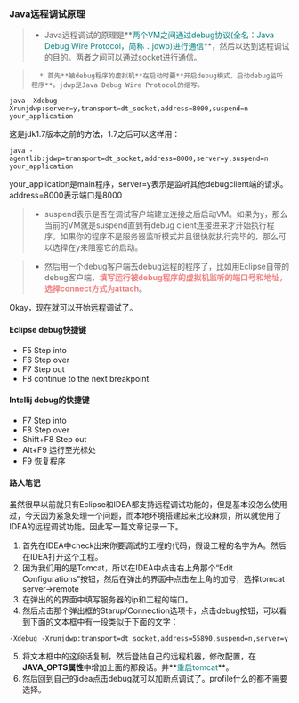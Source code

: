 ### Java远程调试原理

> * Java远程调试的原理是**<font color=Teal>两个VM之间通过debug协议(全名：Java Debug Wire Protocol，简称：jdwp)进行通信</font>**，然后以达到远程调试的目的。两者之间可以通过socket进行通信。

>       * 首先**被debug程序的虚拟机**在启动时要**开启debug模式，启动debug监听程序**。jdwp是Java Debug Wire Protocol的缩写。

```
java -Xdebug -Xrunjdwp:server=y,transport=dt_socket,address=8000,suspend=n your_application
```

这是jdk1.7版本之前的方法，1.7之后可以这样用：

```
java -agentlib:jdwp=transport=dt_socket,address=8000,server=y,suspend=n your_application
```

your_application是main程序，server=y表示是监听其他debugclient端的请求。address=8000表示端口是8000

> * suspend表示是否在调试客户端建立连接之后启动VM。如果为y，那么当前的VM就是suspend直到有debug client连接进来才开始执行程序。如果你的程序不是服务器监听模式并且很快就执行完毕的，那么可以选择在y来阻塞它的启动。

> * 然后用一个debug客户端去debug远程的程序了，比如用Eclipse自带的debug客户端，**<font color=LightCoral>填写运行被debug程序的虚拟机监听的端口号和地址，选择connect方式为attach</font>**。

Okay，现在就可以开始远程调试了。

#### Eclipse debug快捷键

* F5 Step into
* F6 Step over
* F7 Step out
* F8 continue to the next breakpoint

#### Intellij debug的快捷键

* F7 Step into
* F8 Step over
* Shift+F8 Step out
* Alt+F9 运行至光标处
* F9 恢复程序

#### 路人笔记

虽然很早以前就只有Eclipse和IDEA都支持远程调试功能的，但是基本没怎么使用过，今天因为紧急处理一个问题，而本地环境搭建起来比较麻烦，所以就使用了IDEA的远程调试功能。因此写一篇文章记录一下。
1. 首先在IDEA中check出来你要调试的工程的代码，假设工程的名字为A。然后在IDEA打开这个工程。
2. 因为我们用的是Tomcat，所以在IDEA中点击右上角那个“Edit Configurations”按钮，然后在弹出的界面中点击左上角的加号，选择tomcat server->remote
3. 在弹出的的界面中填写服务器的ip和工程的端口。
4. 然后点击那个弹出框的Starup/Connection选项卡，点击debug按钮，可以看到下面的文本框中有一段类似于下面的文字：

```
-Xdebug -Xrunjdwp:transport=dt_socket,address=55890,suspend=n,server=y
```
5. 将文本框中的这段话复制，然后登陆自己的远程机器，修改配置，在**JAVA_OPTS属性**中增加上面的那段话。并**<font color=Teal>重启tomcat</font>**。
6. 然后回到自己的idea点击debug就可以加断点调试了。profile什么的都不需要选择。
